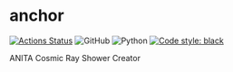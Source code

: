 # anchor

[![Actions Status](https://github.com/rprechelt/anchor/workflows/Pytest/badge.svg)](https://github.com/rprechelt/anchor/actions)
![GitHub](https://img.shields.io/github/license/rprechelt/anchor?logoColor=brightgreen)
![Python](https://img.shields.io/badge/python-3.6%20%7C%203.7%20%7C%203.8-blue)
[![Code style: black](https://img.shields.io/badge/code%20style-black-000000.svg)](https://github.com/psf/black)

ANITA Cosmic Ray Shower Creator

